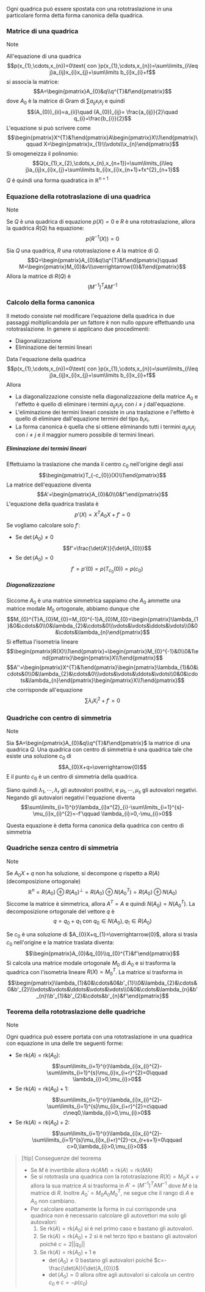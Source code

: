 Ogni quadrica può essere spostata con una rototraslazione in una particolare forma detta forma canonica della quadrica.

### Matrice di una quadrica
>[!note]
>All'equazione di una quadrica $$p(x_{1},\cdots,x_{n})=0\text{ con }p(x_{1},\cdots,x_{n})=\sum\limits_{i\leq j}a_{ij}x_{i}x_{j}+\sum\limits b_{i}x_{i}+f$$si associa la matrice: $$A=\begin{pmatrix}A_{0}&q\\q^{T}&f\end{pmatrix}$$dove $A_{0}$ è la matrice di Gram di $\sum\limits a_{ij}x_{i}x_{j}$ e quindi $$(A_{0})_{ii}=a_{ii}\quad (A_{0})_{ij}= \frac{a_{ij}}{2}\quad q_{i}=\frac{b_{i}}{2}$$
>L'equazione si può scrivere come $$\begin{pmatrix}X^{T}&1\end{pmatrix}A\begin{pmatrix}X\\1\end{pmatrix}\qquad X=\begin{pmatrix}x_{1}\\\vdots\\x_{n}\end{pmatrix}$$
>Si omogeneizza il polinomio: $$Q(x_{1},x_{2},\cdots,x_{n},x_{n+1})=\sum\limits_{i\leq j}a_{ij}x_{i}x_{j}+\sum\limits b_{i}x_{i}x_{n+1}+fx^{2}_{n+1}$$
>$Q$ è quindi una forma quadratica in $\mathbb{R}^{n+1}$

### Equazione della rototraslazione di una quadrica
>[!note]
>Se $Q$ è una quadrica di equazione $p(X)=0$ e $R$ è una rototraslazione, allora la quadrica $R(Q)$ ha equazione: $$p(R^{-1}(X))=0$$
>
>Sia $Q$ una quadrica, $R$ una rototraslazione e $A$ la matrice di $Q$. $$Q=\begin{pmatrix}A_{0}&q\\q^{T}&f\end{pmatrix}\qquad M=\begin{pmatrix}M_{0}&v\\\overrightarrow{0}&1\end{pmatrix}$$
>Allora la matrice di $R(Q)$ è $$(M^{-1})^{T}AM^{-1}$$

### Calcolo della forma canonica
Il metodo consiste nel modificare l'equazione della quadrica in due passaggi moltiplicandola per un fattore $k$ non nullo oppure effettuando una rototraslazione. In genere si applicano due procedimenti:
- Diagonalizzazione
- Eliminazione dei termini lineari

Data l'equazione della quadrica
$$p(x_{1},\cdots,x_{n})=0\text{ con }p(x_{1},\cdots,x_{n})=\sum\limits_{i\leq j}a_{ij}x_{i}x_{j}+\sum\limits b_{i}x_{i}+f$$
Allora
- La diagonalizzazione consiste nella diagonalizzazione della matrice $A_{0}$ e l'effetto è quello di eliminare i termini $a_{ij}x_{i}x_{j}$ con $i\neq j$ dall'equazione.
- L'eliminazione dei termini lineari consiste in una traslazione e l'effetto è quello di eliminare dall'equazione termini del tipo $b_{i}x_{i}$.
- La forma canonica è quella che si ottiene eliminando tutti i termini $a_{ij}x_{i}x_{j}$ con $i\neq j$ e il maggior numero possibile di termini lineari.

##### Eliminazione dei termini lineari
Effettuiamo la traslazione che manda il centro $c_{0}$ nell'origine degli assi
$$\begin{pmatrix}T_{-c_{0}}(X)\\1\end{pmatrix}$$
La matrice dell'equazione diventa$$A'=\begin{pmatrix}A_{0}&0\\0&f'\end{pmatrix}$$
L'equazione della quadrica traslata è $$p'(X)=X^{T}A_{0}X+f'=0
$$
Se vogliamo calcolare solo $f'$:
- Se $\det(A_{0})\neq0$
$$f'=\frac{\det(A')}{\det(A_{0})}$$
- Se $\det(A_{0})=0$
$$f'=p'(0)=p(T_{c_{0}}(0))=p(c_{0})$$

##### Diagonalizzazione
Siccome $A_{0}$ è una matrice simmetrica sappiamo che $A_{0}$ ammette una matrice modale $M_{0}$ ortogonale, abbiamo dunque che $$M_{0}^{T}A_{0}M_{0}=M_{0}^{-1}A_{0}M_{0}=\begin{pmatrix}\lambda_{1}&0&\cdots&0\\0&\lambda_{2}&\cdots&0\\\vdots&\vdots&\ddots&\vdots\\0&0&\cdots&\lambda_{n}\end{pmatrix}$$
Si effettua l'isometria lineare $$\begin{pmatrix}R(X)\\1\end{pmatrix}=\begin{pmatrix}M_{0}^{-1}&0\\0&1\end{pmatrix}\begin{pmatrix}X\\1\end{pmatrix}$$
$$A''=\begin{pmatrix}X^{T}&1\end{pmatrix}\begin{pmatrix}\lambda_{1}&0&\cdots&0\\0&\lambda_{2}&\cdots&0\\\vdots&\vdots&\ddots&\vdots\\0&0&\cdots&\lambda_{n}\end{pmatrix}\begin{pmatrix}X\\1\end{pmatrix}$$
che corrisponde all'equazione $$\sum\limits\lambda_{i}X_{i}^{2}+f'=0$$
### Quadriche con centro di simmetria
>[!note]
>Sia $A=\begin{pmatrix}A_{0}&q\\q^{T}&f\end{pmatrix}$ la matrice di una quadrica $Q$. Una quadrica con centro di simmetria è una quadrica tale che esiste una soluzione $c_{0}$ di $$A_{0}X+q=\overrightarrow{0}$$
>E il punto $c_{0}$ è un centro di simmetria della quadrica.
>
>Siano quindi $\lambda_{1},\cdots,\lambda_{r}$ gli autovalori positivi, e $\mu_{1},\cdots,\mu_{s}$ gli autovalori negativi. Negando gli autovalori negativi l'equazione diventa $$\sum\limits_{i=1}^{r}\lambda_{i}x^{2}_{i}-\sum\limits_{i=1}^{s}-\mu_{i}x_{i}^{2}=-f'\qquad \lambda_{i}>0,-\mu_{i}>0$$
>
>Questa equazione è detta forma canonica della quadrica con centro di simmetria

### Quadriche senza centro di simmetria
>[!note]
>Se $A_0X+q$ non ha soluzione, si decompone $q$ rispetto a $R(A)$ (decomposizione ortogonale) $$\mathbb{R}^{n}=R(A_{0})\oplus R(A_{0})^{\perp}=R(A_{0})\oplus N(A_{0}^{T})=R(A_{0})\oplus N(A_{0})$$
>Siccome la matrice è simmetrica, allora $A^{T}=A$ e quindi $N(A_0)=N(A_0^T)$. La decomposizione ortogonale del vettore $q$ è $$q=q_{0}+q_{1}\text{ con }q_{0}\in N(A_{0}),q_{1}\in R(A_{0})$$
>
>Se $c_{0}$ è una soluzione di $A_{0}X+q_{1}=\overrightarrow{0}$, allora si trasla $c_{0}$ nell'origine e la matrice traslata diventa: $$\begin{pmatrix}A_{0}&q_{0}\\q_{0}^{T}&f'\end{pmatrix}$$
>Si calcola una matrice modale ortogonale $M_{0}$ di $A_{0}$ e si trasforma la quadrica con l'isometria lineare $R(X)=M_{0}^{T}$. La matrice si trasforma in $$\begin{pmatrix}\lambda_{1}&0&\cdots&0&b'_{1}\\0&\lambda_{2}&\cdots&0&b'_{2}\\\vdots&\vdots&\ddots&\vdots&\vdots\\0&0&\cdots&\lambda_{n}&b'_{n}\\b'_{1}&b'_{2}&\cdots&b'_{n}&f'\end{pmatrix}$$
###  Teorema della rototraslazione delle quadriche
>[!note]
>Ogni quadrica può essere portata con una rototraslazione in una quadrica con equazione in una delle tre seguenti forme:
>- Se $\text{rk}(A)=\text{rk}(A_{0})$: $$\sum\limits_{i=1}^{r}\lambda_{i}x_{i}^{2}-\sum\limits_{i=1}^{s}\mu_{i}x_{i+r}^{2}=0\qquad \lambda_{i}>0,\mu_{i}>0$$
>- Se $\text{rk}(A)=\text{rk}(A_{0})+1$: $$\sum\limits_{i=1}^{r}\lambda_{i}x_{i}^{2}-\sum\limits_{i=1}^{s}\mu_{i}x_{i+r}^{2}=c\qquad c\neq0,\lambda_{i}>0,\mu_{i}>0$$
>- Se $\text{rk}(A)=\text{rk}(A_{0})+2$:
>$$\sum\limits_{i=1}^{r}\lambda_{i}x_{i}^{2}-\sum\limits_{i=1}^{s}\mu_{i}x_{i+r}^{2}-cx_{r+s+1}=0\qquad c>0,\lambda_{i}>0,\mu_{i}>0$$

>[!tip] Conseguenze del teorema
>- Se $M$ è invertibile allora $\text{rk}(AM)=\text{rk}(A)=\text{rk}(MA)$
>- Se si rototrasla una quadrica con la rototraslazione $R(X)=M_{0}X+v$ allora la sua matrice $A$ si trasforma in $A'=(M^{-1})^{T}AM^{-1}$ dove $M$ è la matrice di $R$. Inoltre $A_{0}'=M_{0}A_{0}M_{0}^{T}$, ne segue che il rango di $A$ e $A_{0}$ non cambiano.
>- Per calcolare esattamente la forma in cui corrisponde una quadrica non è necessario calcolare gli autovettori ma solo gli autovalori:
>	1. Se $\text{rk}(A)=\text{rk}(A_{0})$ si è nel primo caso e bastano gli autovalori.
>	2. Se $\text{rk}(A)=\text{rk}(A_{0})+2$ si è nel terzo tipo e bastano gli autovalori poiché $c=2||q_{0}||$
>	3. Se $\text{rk}(A)=\text{rk}(A_{0})+1$ e
>		- $\det(A_{0})\neq0$ bastano gli autovalori poiché $c=-\frac{\det(A)}{\det(A_{0})}$
>		- $\det(A_{0})=0$ allora oltre agli autovalori si calcola un centro $c_{0}$ e $c=-p(c_{0})$


